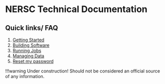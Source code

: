 # NERSC Technical Documentation

## Quick links/ FAQ

 1. [Getting Started](https://www.google.com)
 1. [Building Software](https://www.google.com)
 1. [Running Jobs](https://www.google.com)
 1. [Managing Data](https://www.google.com)
 1. [Reset my password](accounts/passwords/index.html#forgotten-passwords)

!!!warning
	Under construction! Should not be considered an official source of any information.
